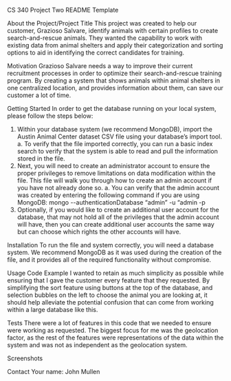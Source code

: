 CS 340 Project Two README Template


About the Project/Project Title
This project was created to help our customer, Grazioso Salvare, identify animals with certain profiles to create search-and-rescue animals. They wanted the capability to work with existing data from animal shelters and apply their categorization and sorting options to aid in identifying the correct candidates for training.

Motivation
Grazioso Salvare needs a way to improve their current recruitment processes in order to optimize their search-and-rescue training program. By creating a system that shows animals within animal shelters in one centralized location, and provides information about them, can save our customer a lot of time. 

Getting Started
In order to get the database running on your local system, please follow the steps below:
1.	Within your database system (we recommend MongoDB), import the Austin Animal Center dataset CSV file using your database’s import tool.
a.	To verify that the file imported correctly, you can run a basic index search to verify that the system is able to read and pull the information stored in the file.
2.	Next, you will need to create an administrator account to ensure the proper privileges to remove limitations on data modification within the file. This file will walk you through how to create an admin account if you have not already done so.
a.	You can verify that the admin account was created by entering the following command if you are using MongoDB: mongo --authenticationDatabase “admin” -u “admin -p
3.	Optionally, if you would like to create an additional user account for the database, that may not hold all of the privileges that the admin account will have, then you can create additional user accounts the same way but can choose which rights the other accounts will have.

Installation
To run the file and system correctly, you will need a database system. We recommend MongoDB as it was used during the creation of the file, and it provides all of the required functionality without compromise.

Usage
Code Example
I wanted to retain as much simplicity as possible while ensuring that I gave the customer every feature that they requested. By simplifying the sort feature using buttons at the top of the database, and selection bubbles on the left to choose the animal you are looking at, it should help alleviate the potential confusion that can come from working within a large database like this.

Tests
There were a lot of features in this code that we needed to ensure were working as requested. The biggest focus for me was the geolocation factor, as the rest of the features were representations of the data within the system and was not as independent as the geolocation system. 

Screenshots
 
 
Contact
Your name: John Mullen
